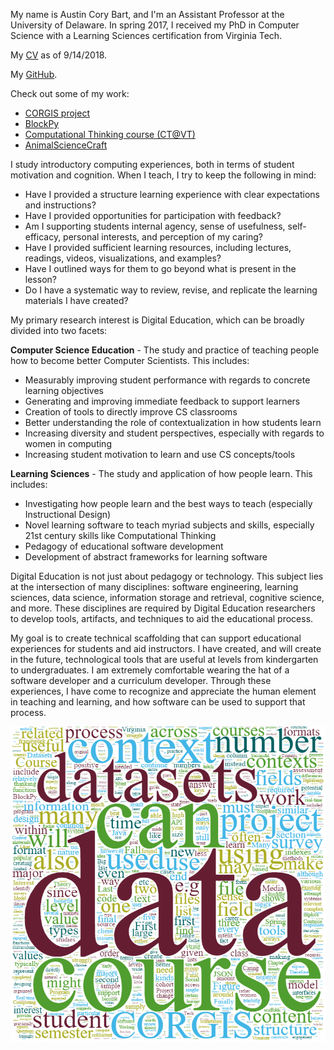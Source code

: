 My name is Austin Cory Bart, and I'm an Assistant Professor at the University of Delaware. In spring 2017, I received my PhD in Computer Science with a Learning Sciences certification from Virginia Tech.

My [CV](/papers/cv-latex.pdf) as of 9/14/2018.

My [GitHub](https://github.com/acbart).

Check out some of my work:

* [CORGIS project](http://think.cs.vt.edu/corgis)
* [BlockPy](http://think.cs.vt.edu/blockpy)
* [Computational Thinking course (CT@VT)](http://think.cs.vt.edu/ct/)
* [AnimalScienceCraft](#)

I study introductory computing experiences, both in terms of student motivation and cognition. When I teach, I try to keep the following in mind:
* Have I provided a structure learning experience with clear expectations and instructions?
* Have I provided opportunities for participation with feedback?
* Am I supporting students internal agency, sense of usefulness, self-efficacy, personal interests, and perception of my caring?
* Have I provided sufficient learning resources, including lectures, readings, videos, visualizations, and examples?
* Have I outlined ways for them to go beyond what is present in the lesson?
* Do I have a systematic way to review, revise, and replicate the learning materials I have created?

My primary research interest is Digital Education, which can be broadly divided into two facets:

**Computer Science Education** - The study and practice of teaching people how to become better Computer Scientists. This includes:

* Measurably improving student performance with regards to concrete learning objectives
* Generating and improving immediate feedback to support learners
* Creation of tools to directly improve CS classrooms
* Better understanding the role of contextualization in how students learn
* Increasing diversity and student perspectives, especially with regards to women in computing
* Increasing student motivation to learn and use CS concepts/tools

**Learning Sciences** - The study and application of how people learn. This includes:

* Investigating how people learn and the best ways to teach (especially Instructional Design)
* Novel learning software to teach myriad subjects and skills, especially 21st century skills like Computational Thinking
* Pedagogy of educational software development
* Development of abstract frameworks for learning software

Digital Education is not just about pedagogy or technology. This subject lies at the intersection of many disciplines: software engineering, learning sciences, data science, information storage and retrieval, cognitive science, and more. These disciplines are required by Digital Education researchers to develop tools, artifacts, and techniques to aid the educational process.

My goal is to create technical scaffolding that can support educational experiences for students and aid instructors. I have created, and will create in the future, technological tools that are useful at levels from kindergarten to undergraduates. I am extremely comfortable wearing the hat of a software developer and a curriculum developer. Through these experiences, I have come to recognize and appreciate the human element in teaching and learning, and how software can be used to support that process.

![Word cloud of my dissertation](images/dissertation-word-cloud.png)
